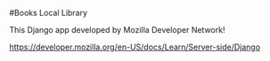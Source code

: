 #Books Local Library

This Django app developed by Mozilla Developer Network!

https://developer.mozilla.org/en-US/docs/Learn/Server-side/Django

